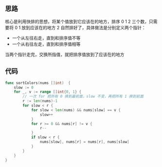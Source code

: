 ## 思路

核心是利用快排的思想，将某个值放到它应该在的地方，排序 0 1 2 三个数，只需要将 0 1 放到应该在的地方 2 自然排好了，具体做法是分别定义两个指针：

- 一个从左往右走，直到和排序值不等
- 一个从右往左走，直到和排序值相等

当两个指针走完，交换所指值，就把排序值放到了应该在的地方

## 代码

```go
func sortColors(nums []int)  {
    slow := 0
    for _, v := range []int{0, 1} {
        // 一次 for 把所有 0 换到最前面，slow 不变，再把所有 1 换到前面
        r := len(nums)-1
        for slow < r {
            for slow < len(nums) && nums[slow] == v {
                slow++
            }
            for r >= 0 && nums[r] != v {
                r--
            }
            if slow < r {
                nums[slow], nums[r] = nums[r], nums[slow]
            }
        }
    }
}
```

